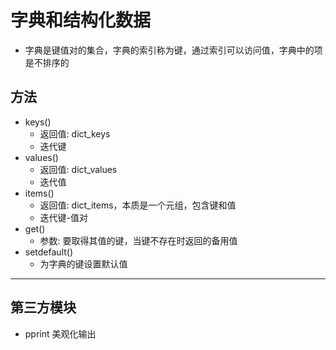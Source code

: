 # 字典和结构化数据
- 字典是键值对的集合，字典的索引称为键，通过索引可以访问值，字典中的项是不排序的

## 方法
- keys()
    - 返回值: dict_keys
    - 迭代键
- values()
    - 返回值: dict_values
    - 迭代值
- items()
    - 返回值: dict_items，本质是一个元组，包含键和值
    - 迭代键-值对
- get()
    - 参数: 要取得其值的键，当键不存在时返回的备用值
- setdefault()
    - 为字典的键设置默认值
----
## 第三方模块
- pprint 美观化输出